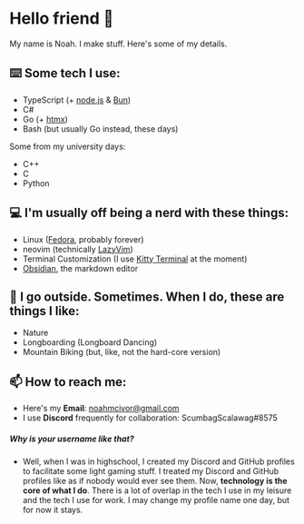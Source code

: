 # Hello friend 👋
My name is Noah. I make stuff. Here's some of my details. 

## ⌨️ Some tech I use: 
- TypeScript (+ [node.js](https://nodejs.org/en) & [Bun](https://bun.sh/))
- C#
- Go (+ [htmx](https://htmx.org/))
- Bash (but usually Go instead, these days)

Some from my university days:
- C++
- C
- Python

## 💻 I'm usually off being a nerd with these things:
- Linux ([Fedora](https://www.fedoraproject.org/), probably forever)
- neovim (technically [LazyVim](https://www.lazyvim.org/))
- Terminal Customization (I use [Kitty Terminal](https://sw.kovidgoyal.net/kitty/#) at the moment)
- [Obsidian](https://obsidian.md/), the markdown editor

## 🌳 I go outside. Sometimes. When I do, these are things I like:
- Nature
- Longboarding (Longboard Dancing)
- Mountain Biking (but, like, not the hard-core version)

## 📫 How to reach me: 
- Here's my **Email**: noahmcivor@gmail.com
- I use **Discord** frequently for collaboration: ScumbagScalawag#8575

##### Why is your username like that?
- Well, when I was in highschool, I created my Discord and GitHub profiles to facilitate some light gaming stuff. I treated my Discord and GitHub profiles like as if nobody would ever see them. Now, **technology is the core of what I do**. There is a lot of overlap in the tech I use in my leisure and the tech I use for work. I may change my profile name one day, but for now it stays. 

<!--
**ScumbagScalawag/ScumbagScalawag** is a ✨ _special_ ✨ repository because its `README.md` (this file) appears on your GitHub profile.

Here are some ideas to get you started:

- 🔭 I’m currently working on ...
- 🌱 I’m currently learning ...
- 👯 I’m looking to collaborate on ...
- 🤔 I’m looking for help with ...
- 💬 Ask me about ...
- 📫 How to reach me: ...
- 😄 Pronouns: ...
- ⚡ Fun fact: ...
-->
